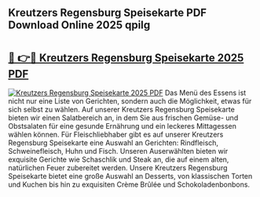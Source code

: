 ## Kreutzers Regensburg Speisekarte PDF Download Online 2025 qpiIg

# <h2><a href="http://gc70qqx.nevu.top/?p=Kreutzers+Regensburg+Speisekarte">🔗 👉🔴 Kreutzers Regensburg Speisekarte 2025 PDF</a></h2>

[![Kreutzers Regensburg Speisekarte 2025 PDF](https://i.imgur.com/dBaPXMq.png)](http://gc70qqx.nevu.top/?p=Kreutzers+Regensburg+Speisekarte)
Das Menü des Essens ist nicht nur eine Liste von Gerichten, sondern auch die Möglichkeit, etwas für sich selbst zu wählen. Auf unserer Kreutzers Regensburg Speisekarte bieten wir einen Salatbereich an, in dem Sie aus frischen Gemüse- und Obstsalaten für eine gesunde Ernährung und ein leckeres Mittagessen wählen können. Für Fleischliebhaber gibt es auf unserer Kreutzers Regensburg Speisekarte eine Auswahl an Gerichten: Rindfleisch, Schweinefleisch, Huhn und Fisch. Unseren Auserwählten bieten wir exquisite Gerichte wie Schaschlik und Steak an, die auf einem alten, natürlichen Feuer zubereitet werden. Unsere Kreutzers Regensburg Speisekarte bietet eine große Auswahl an Desserts, von klassischen Torten und Kuchen bis hin zu exquisiten Crème Brûlée und Schokoladenbonbons.
